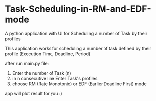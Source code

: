 # Task-Scheduling-in-RM-and-EDF-mode
A python application with UI for Scheduling a number of Task by their profiles

This application works for scheduling a number of task defined by their profile (Execution Time, Deadline, Period) 

after run main.py file:
1) Enter the number of Task (n)
2) in n consecutive line Enter Task's profiles
3) choose RM (Rate Monotonic) or EDF (Earlier Deadline First) mode

app will plot result for you :)

